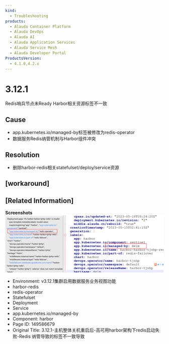 ```yaml
---
kind:
  - Troubleshooting
products:
  - Alauda Container Platform
  - Alauda DevOps
  - Alauda AI
  - Alauda Application Services
  - Alauda Service Mesh
  - Alauda Developer Portal
ProductsVersion:
  - 4.1.0,4.2.x
---
```

<!-- A type of document that involves encountering a fault, diagnosing it, performing root cause analysis, and providing solutions. -->

# 3.12.1

Redis哨兵节点未Ready Harbor相关资源标签不一致

## Cause
- app.kubernetes.io/managed-by标签被修改为redis-operator
- 数据服务Redis纳管机制与Harbor组件冲突

## Resolution
- 删除harbor-redis相关statefulset/deploy/service资源

## [workaround]

## [Related Information]
**Screenshots**
![](assets/3-12-1-zhu-ji-zheng-ti-guan-ji-zhong-qi-hou-gao-ke-yong-harborjia-gou-xia-redisq/image2023-5-24_14-19-48.png)
- Environment: v3.12.1集群启用数据服务业务视图功能
- harbor-redis
- redis-operator
- Statefulset
- Deployment
- Service
- app.kubernetes.io/managed-by
- Component: harbor
- Page ID: 149586679
- Original Title: 3.12.1-主机整体关机重启后-高可用harbor架构下redis启动失败-Redis 纳管导致的标签不一致导致
